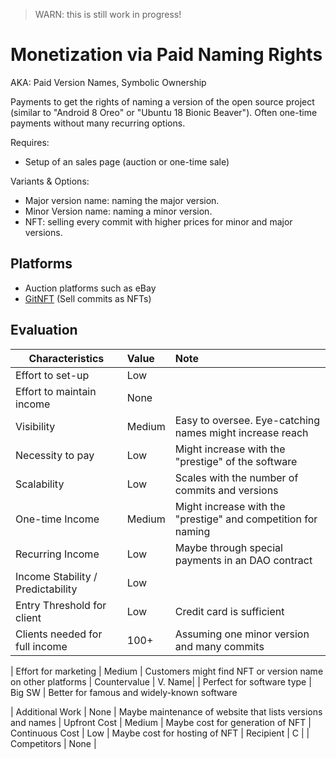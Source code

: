 > WARN: this is still work in progress!

# Monetization via Paid Naming Rights
AKA: Paid Version Names, Symbolic Ownership

Payments to get the rights of naming a version of the open source project (similar to "Android 8 Oreo" or "Ubuntu 18 Bionic Beaver"). Often one-time payments without many recurring options.

Requires:
* Setup of an sales page (auction or one-time sale)

Variants & Options:
* Major version name: naming the major version.
* Minor Version name: naming a minor version.
* NFT: selling every commit with higher prices for minor and major versions.

## Platforms
* Auction platforms such as eBay
* [GitNFT](https://gitnft.quine.sh/) (Sell commits as NFTs)

## Evaluation

| Characteristics                   | Value  | Note |
| --------------------------------- |:------ |:---- |
| Effort to set-up                  | Low    | 
| Effort to maintain income         | None   | 
| Visibility                        | Medium | Easy to oversee. Eye-catching names might increase reach
| Necessity to pay                  | Low    | Might increase with the "prestige" of the software
| Scalability                       | Low    | Scales with the number of commits and versions
| One-time Income                   | Medium | Might increase with the "prestige" and competition for naming
| Recurring Income                  | Low    | Maybe through special payments in an DAO contract
| Income Stability / Predictability | Low    | 
| Entry Threshold for client        | Low    | Credit card is sufficient
| Clients needed for full income    | 100+   | Assuming one minor version and many commits

| Effort for marketing              | Medium | Customers might find NFT or version name on other platforms
| Countervalue                      | V. Name| 
| Perfect for software type         | Big SW | Better for famous and widely-known software

| Additional Work                   | None   | Maybe maintenance of website that lists versions and names
| Upfront Cost                      | Medium | Maybe cost for generation of NFT
| Continuous Cost                   | Low    | Maybe cost for hosting of NFT
| Recipient                         | C      | 
| Competitors                       | None   | 
